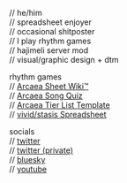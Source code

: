<p>// he/him
<br>// spreadsheet enjoyer
<br>// occasional shitposter
<br>// I play rhythm games
<br>// hajimeli server mod
<br>// visual/graphic design + dtm

<p>rhythm games
<br>// <a href="https://docs.google.com/spreadsheets/d/19aJxKjLNi-s9mRd6xFw3o83f0VrBEoO1TGJzzlCfuFM/edit?usp=sharing">Arcaea Sheet Wiki™</a>
<br>// <a href="https://www.jetpunk.com/create-quiz/1532734">Arcaea Song Quiz</a>
<br>// <a href="https://tiermaker.com/create/arcaea---songs-and-charts-1012566">Arcaea Tier List Template</a>
<br>// <a href="https://docs.google.com/spreadsheets/d/1w5-ZzjoqHyiuG_nZY4E-of7IraxxWMH1Eh2ZOAtidRk/edit?usp=sharing">vivid/stasis Spreadsheet</a>

<p>socials
<br>// <a href="https://twitter.com/Inksurgence">twitter</a>
<br>// <a href="https://twitter.com/carbon_torrent">twitter (private)</a>
<br>// <a href="https://bsky.app/profile/inksurgence.bsky.social">bluesky</a>
<br>// <a href="https://www.youtube.com/@Inksurgence">youtube</a>
